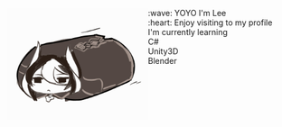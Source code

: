 
<p float ="left">
  <img src="Ozen.gif" width="250" align="left">
  <p float ="left">
   :wave: YOYO I'm Lee <br>
   :heart: Enjoy visiting to my profile <br>
   I'm currently learning  <br>
   C# <br>
   Unity3D <br>
   Blender <br>
  </p>
 </p> 
  
  


 
    
<!--
**CharliezXx/CharliezXx** is a ✨ _special_ ✨ repository because its `README.md` (this file) appears on your GitHub profile.

Here are some ideas to get you started:

- 🔭 I’m currently working on ...
- 🌱 I’m currently learning ...
- 👯 I’m looking to collaborate on ...
- 🤔 I’m looking for help with ...
- 💬 Ask me about ...
- 📫 How to reach me: ...
- 😄 Pronouns: ...
- ⚡ Fun fact: ...
-->
